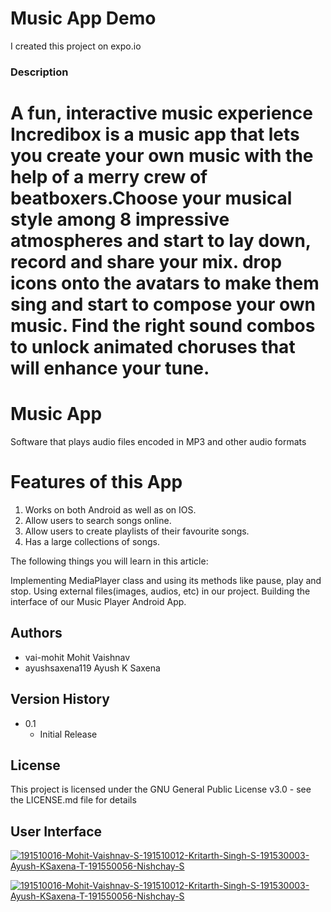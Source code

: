 
# Music App Demo
 I created this project on expo.io

### Description
A fun, interactive music experience
Incredibox is a music app that lets you create your own music with the help of a merry crew of beatboxers.Choose your musical style among 8 impressive atmospheres and start to lay down, record and share your mix.  drop icons onto the avatars to make them sing and start to compose your own music. Find the right sound combos to unlock animated choruses that will enhance your tune.
=======
# Music App 
Software that plays audio files encoded in MP3 and other audio formats

# Features of this App
1. Works on both Android as well as on IOS.
2. Allow users to search songs online.
3. Allow users to create playlists of their favourite songs. 
4. Has a large collections of songs. 
 
 
 The following things you will learn in this article:

Implementing MediaPlayer class and using its methods like pause, play and stop.
Using external files(images, audios, etc) in our project.
Building the interface of our Music Player Android App.

## Authors

* vai-mohit Mohit Vaishnav
* ayushsaxena119 Ayush K Saxena




## Version History


* 0.1
    * Initial Release

## License

This project is licensed under the GNU General Public License v3.0 - see the LICENSE.md file for details

## User Interface

<a href="https://ibb.co/2dx4fvx"><img src="https://i.ibb.co/2dx4fvx/191510016-Mohit-Vaishnav-S-191510012-Kritarth-Singh-S-191530003-Ayush-KSaxena-T-191550056-Nishchay-S.jpg" alt="191510016-Mohit-Vaishnav-S-191510012-Kritarth-Singh-S-191530003-Ayush-KSaxena-T-191550056-Nishchay-S" border="0"></a>

<a href="https://ibb.co/vqFyJjm"><img src="https://i.ibb.co/vqFyJjm/191510016-Mohit-Vaishnav-S-191510012-Kritarth-Singh-S-191530003-Ayush-KSaxena-T-191550056-Nishchay-S.jpg" alt="191510016-Mohit-Vaishnav-S-191510012-Kritarth-Singh-S-191530003-Ayush-KSaxena-T-191550056-Nishchay-S" border="0"></a>

